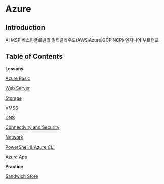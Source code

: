 # Azure

## Introduction
AI MSP 베스핀글로벌의 멀티클라우드(AWS·Azure·GCP·NCP) 엔지니어 부트캠프 

## Table of Contents

**Lessons**

[Azure Basic](https://www.notion.so/Azure-25c5cf967b1b800eae46ee1a8158f2fa?source=copy_link)

[Web Server](https://www.notion.so/Web-App-25d5cf967b1b80e986c1ff44e39ac392?source=copy_link)

[Storage](https://www.notion.so/Storage-25e5cf967b1b80dfa454ecb0c2e91a7b?source=copy_link)

[VMSS](https://www.notion.so/VMSS-25e5cf967b1b802e9a14c66cfcac0b12?source=copy_link)

[DNS](https://www.notion.so/DNS-2615cf967b1b80eaa05cf4152e4b5703?source=copy_link)

[Connectivity and Security](https://www.notion.so/Connectivity-and-Security-2615cf967b1b803698dcccbc2b67ea70?source=copy_link)

[Network](https://www.notion.so/Network-2625cf967b1b803fbe1bf4428e62ea3f?source=copy_link)

[PowerShell & Azure CLI](https://www.notion.so/Azure-CLI-2635cf967b1b80bdb971d6233636e961?source=copy_link)

[Azure App](https://www.notion.so/Azure-App-2645cf967b1b80f482c1fc3c08844724?source=copy_link)

**Practice**

[Sandwich Store](https://github.com/lo2p/learn-azure/tree/main/practices)